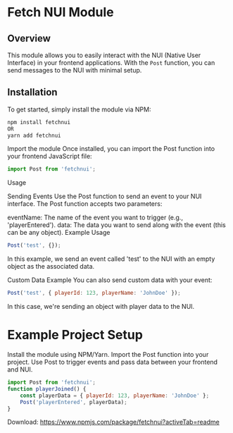 # Fetch NUI Module

## Overview
This module allows you to easily interact with the NUI (Native User Interface) in your frontend applications. With the `Post` function, you can send messages to the NUI with minimal setup.

## Installation

To get started, simply install the module via NPM:

```bash
npm install fetchnui
OR
yarn add fetchnui
```
Import the module
Once installed, you can import the Post function into your frontend JavaScript file:
```js
import Post from 'fetchnui';
```
Usage

Sending Events
Use the Post function to send an event to your NUI interface. The Post function accepts two parameters:

eventName: The name of the event you want to trigger (e.g., 'playerEntered').
data: The data you want to send along with the event (this can be any object).
Example Usage
```js
Post('test', {});
```
In this example, we send an event called 'test' to the NUI with an empty object as the associated data.

Custom Data Example
You can also send custom data with your event:
```js
Post('test', { playerId: 123, playerName: 'JohnDoe' });
```
In this case, we're sending an object with player data to the NUI.

# Example Project Setup

Install the module using NPM/Yarn.
Import the Post function into your project.
Use Post to trigger events and pass data between your frontend and NUI.
```js
import Post from 'fetchnui';
function playerJoined() {
    const playerData = { playerId: 123, playerName: 'JohnDoe' };
    Post('playerEntered', playerData);
}
```
Download:
https://www.npmjs.com/package/fetchnui?activeTab=readme
